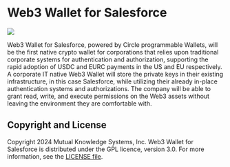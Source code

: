 # Web3 Wallet for Salesforce

![](https://github.com/MuKnSys/web3-wallet-for-salesforce/blob/main/documentation-and-images/Web3-wallet-for-Salesforce-logo.png)

Web3 Wallet for Salesforce, powered by Circle programmable Wallets, will be the first native crypto wallet for corporations that relies upon traditional corporate systems for authentication and authorization, supporting the rapid adoption of USDC and EURC payments in the US and EU respectively.
A corporate IT native Web3 Wallet will store the private keys in their existing infrastructure, in this case Salesforce, while utilizing their already in-place authentication systems and authorizations. The company will be able to grant read, write, and execute permissions on the Web3 assets without leaving the environment they are comfortable with.


## Copyright and License

Copyright 2024 Mutual Knowledge Systems, Inc. Web3 Wallet for Salesforce is distributed under the GPL licence, version 3.0. For more information, see the [LICENSE file](https://github.com/MuKnSys/web3-wallet-for-salesforce/blob/main/LICENSE).
